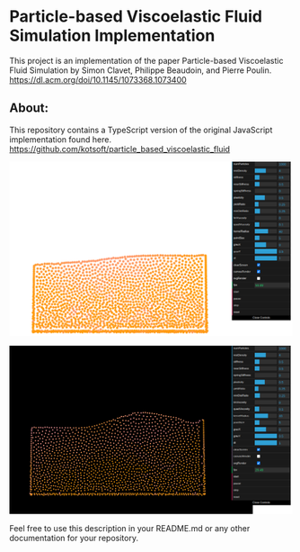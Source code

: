 # Particle-based Viscoelastic Fluid Simulation Implementation

This project is an implementation of the paper Particle-based Viscoelastic Fluid Simulation by Simon Clavet, Philippe Beaudoin, and Pierre Poulin.
https://dl.acm.org/doi/10.1145/1073368.1073400

## About:

This repository contains a TypeScript version of the original JavaScript implementation found here.
https://github.com/kotsoft/particle_based_viscoelastic_fluid

![](./images/screenshot_2024-05-19_11-33-17.png)







![](./images/screenshot_2024-05-19_11-33-40.png)

Feel free to use this description in your README.md or any other documentation for your repository.
